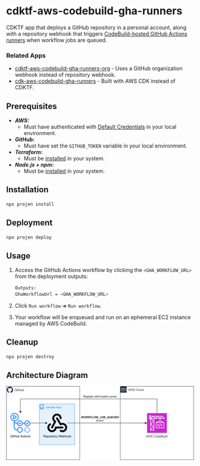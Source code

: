 # cdktf-aws-codebuild-gha-runners

CDKTF app that deploys a GitHub repository in a personal account, along with a repository webhook that triggers [CodeBuild-hosted GitHub Actions runners](https://docs.aws.amazon.com/codebuild/latest/userguide/action-runner.html) when workflow jobs are queued.

### Related Apps

- [cdktf-aws-codebuild-gha-runners-org](https://github.com/garysassano/cdktf-aws-codebuild-gha-runners-org) - Uses a GitHub organization webhook instead of repository webhook.
- [cdk-aws-codebuild-gha-runners](https://github.com/garysassano/cdk-aws-codebuild-gha-runners) - Built with AWS CDK instead of CDKTF.

## Prerequisites

- **_AWS:_**
  - Must have authenticated with [Default Credentials](https://registry.terraform.io/providers/hashicorp/aws/latest/docs#authentication-and-configuration) in your local environment.
- **_GitHub:_**
  - Must have set the `GITHUB_TOKEN` variable in your local environment.
- **_Terraform:_**
  - Must be [installed](https://developer.hashicorp.com/terraform/tutorials/aws-get-started/install-cli#install-terraform) in your system.
- **_Node.js + npm:_**
  - Must be [installed](https://docs.npmjs.com/downloading-and-installing-node-js-and-npm) in your system.

## Installation

```sh
npx projen install
```

## Deployment

```sh
npx projen deploy
```

## Usage

1. Access the GitHub Actions workflow by clicking the `<GHA_WORKFLOW_URL>` from the deployment outputs:

   ```sh
   Outputs:
   GhaWorkflowUrl = <GHA_WORKFLOW_URL>
   ```

2. Click `Run workflow` ➜ `Run workflow`.

3. Your workflow will be enqueued and run on an ephemeral EC2 instance managed by AWS CodeBuild.

## Cleanup

```sh
npx projen destroy
```

## Architecture Diagram

![Architecture Diagram](./src/assets/arch-diagram.svg)
